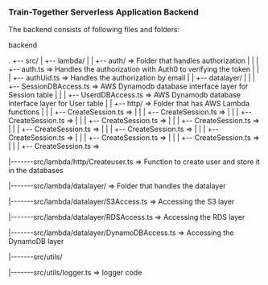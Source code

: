 ### Train-Together Serverless Application Backend

The backend consists of following files and folders:

backend

.
+-- src/
| +-- lambda/
| | +-- auth/ => Folder that handles authorization
| | | +-- auth.ts => Handles the authorization with Auth0 to verifying the token
| | | +-- authUid.ts => Handles the authorization by email
| | +-- datalayer/
| | | +-- SessionDBAccess.ts => AWS Dynamodb database interface layer for Session table
| | | +-- UserdDBAccess.ts => AWS Dynamodb database interface layer for User table
| | +-- http/ => Folder that has AWS Lambda functions
| | | +-- CreateSession.ts =>
| | | +-- CreateSession.ts =>
| | | +-- CreateSession.ts =>
| | | +-- CreateSession.ts =>
| | | +-- CreateSession.ts =>
| | | +-- CreateSession.ts =>
| | | +-- CreateSession.ts =>
| | | +-- CreateSession.ts =>
| | | +-- CreateSession.ts =>
| | | +-- CreateSession.ts =>
| | | +-- CreateSession.ts =>

|-------src/lambda/http/Createuser.ts => Function to create user and store it in the databases

|-------src/lambda/datalayer/ => Folder that handles the datalayer

|-------src/lambda/datalayer/S3Access.ts => Accessing the S3 layer

|-------src/lambda/datalayer/RDSAccess.ts => Accessing the RDS layer

|-------src/lambda/datalayer/DynamoDBAccess.ts => Accessing the DynamoDB layer

|-------src/utils/

|-------src/utils/logger.ts => logger code
